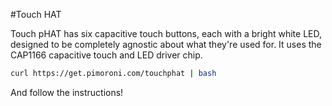 <!--
---
name: Touch pHAT
class: board
type: touch
formfactor: pHAT
manufacturer: Pimoroni
description: A 6 capacitive touch pads add-on for your Raspberry Pi
url: http://shop.pimoroni.com/products/touch-phat
github: https://github.com/pimoroni/touch-phat
buy: http://shop.pimoroni.com/products/touch-phat
image: 'touch-phat.png'
pincount: 40
eeprom: no
power:
  '1':
  '2':
ground:
  '6':
  '9':
  '14':
  '20':
  '25':
  '30':
  '34':
  '39':
pin:
  '3':
    mode: i2c
  '5':
    mode: i2c
i2c:
  '0x2c':
    name: Cap Touch
    device: cap1166
-->
#Touch HAT

Touch pHAT has six capacitive touch buttons, each with a bright white LED, designed to be completely agnostic about what they're used for. It uses the CAP1166 capacitive touch and LED driver chip.

```bash
curl https://get.pimoroni.com/touchphat | bash
```

And follow the instructions!
